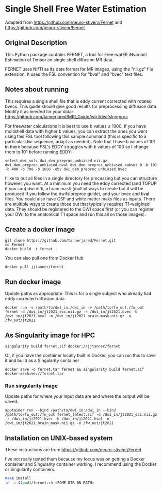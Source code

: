 # Single Shell Free Water Estimation

Adapted from https://github.com/neuro-stivenr/Fernet and https://github.com/neuro-stivenr/Fernet

## Original Description

This Python package contains FERNET, a tool for Free-watER iNvariant 
Estimation of Tensor on single shell diffusion MR data. 

FERNET uses NIfTI as its data format for MR images, using the "nii.gz" 
file extension. It uses the FSL convention for "bval" and "bvec" text files. 

## Notes about running
This requires a single shell file that is eddy current corrected with rotated bvecs. This guide should give good results for preprocessing diffusion data. Modify it as needed for your data: https://github.com/tannerjared/MRI_Guide/wiki/dwifslpreproc

For freewater calculations it is best to use b values ≤ 1000. If you have multishell data with higher b values, you can extract the ones you want using this FSL tool following this sample command (this is specific to a particular dwi sequence, adapt as needed). Note that I have b values of 101 in there because FSL's EDDY struggles with b values of 100 so I change them to 101 before running EDDY:
```
select_dwi_vols dwi_den_preproc_unbiased.nii.gz dwi_den_preproc_unbiased.bval dwi_den_preproc_unbiased_subset 0 -b 101 -b 400 -b 700 -b 1000 -obv dwi_den_preproc_unbiased.bvec
```
I like to put all files in a single directory for processing but you can structure however you want. At a minimum you need the eddy corrected (and TOPUP if you can) dwi nifti, a brain mask (multipl ways to create but it will be produced if you follow the dwifslpreproc guide), and your bvec and bval files. You could also have CSF and white matter maks files as inputs. There are multiple ways to create those but that typically requires T1-weighted data. They should be registered to the DWI space first (or you can register your DWI to the anatomical T1 space and run this all on those images).

## Create a docker image
```
git clone https://github.com/tannerjared/Fernet.git 
cd Fernet
docker build -t fernet .
```
You can also pull one from Docker Hub
```
docker pull jjtanner/fernet
```
## Run docker image

Update paths as appropriate. This is for a single subject who already had eddy corrected diffusion data.
```
docker run -v /path/to/dwi_in:/dwi_in -v /path/to/fw_out:/fw_out fernet -d /dwi_in/jt2021_ecc.nii.gz -r /dwi_in/jt2021.bvec -b /dwi_in/jt2021.bval -m /dwi_in/jt2021_brain_mask.nii.gz -o /fw_out/jt2021
```

## As Singularity image for HPC
```
singularity build fernet.sif docker://jjtanner/fernet
```
Or, if you have the container locally built in Docker, you can run this to save it and build as a Singularity container
```
docker save -o fernet.tar fernet && singularity build fernet.sif docker-archive://fernet.tar
```

### Run singularity image
Update paths for where your input data are and where the output will be saved.
```
apptainer run --bind /path/to/dwi_in:/dwi_in --bind /path/to/fw_out:/fw_out fernet_latest.sif -d /dwi_in/jt2021_ecc.nii.gz -r /dwi_in/jt2021.bvec -b /dwi_in/jt2021.bval -m /dwi_in/jt2021_brain_mask.nii.gz -o /fw_out/jt2021
```

## Installation on UNIX-based system
These instructions are from https://github.com/neuro-stivenr/Fernet

I've not really tested them because my focus was on getting a Docker container and Singularity container working. I recommend using the Docker or Singularity containers.

```bash
make install
ln -s $(pwd)/fernet.sh <SOME DIR ON PATH>
```
